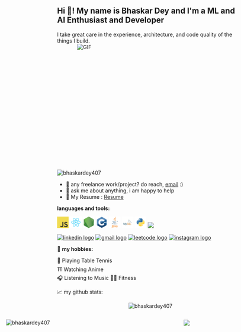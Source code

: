 
<h2 align="left">Hi 👋! My name is Bhaskar Dey and I'm a ML and AI Enthusiast and Developer</h2> 
I take great care in the experience, architecture, and code quality of the things I build.

 <img align="right" alt="GIF" src="https://github.com/abhisheknaiidu/abhisheknaiidu/blob/master/code.gif?raw=true" width="450" height="340"/>

 <p align="left"> <img src="https://komarev.com/ghpvc/?username=bhaskardey407&label=Profile%20views&color=0e75b6&style=flat" alt="bhaskardey407" /> </p>
  
- 💼 any freelance work/project? do reach, [email](mailto:bhaskardey407@gmail.com) :)
- 💬 ask me about anything, i am happy to help
- 📄 My Resume : <a href="https://drive.google.com/file/d/1_2wDkgHgLe0an-F97McbZ66XJlMMaC4B/view?usp=sharing">Resume</a>

**languages and tools:**  

<a href="https://developer.mozilla.org/en-US/docs/Web/JavaScript"><code><img height="31" src="https://raw.githubusercontent.com/github/explore/80688e429a7d4ef2fca1e82350fe8e3517d3494d/topics/javascript/javascript.png"></code></a>
<a href="https://react.dev/"><code><img height="31" src="https://raw.githubusercontent.com/github/explore/80688e429a7d4ef2fca1e82350fe8e3517d3494d/topics/react/react.png"></code></a>
<a href="https://nodejs.org/en/learn/getting-started/introduction-to-nodejs"><code><img height="31" src="https://raw.githubusercontent.com/github/explore/80688e429a7d4ef2fca1e82350fe8e3517d3494d/topics/nodejs/nodejs.png"></code></a>
<a href="https://devdocs.io/cpp/"><code><img height="31" src="https://raw.githubusercontent.com/github/explore/80688e429a7d4ef2fca1e82350fe8e3517d3494d/topics/cpp/cpp.png"></code></a>
<a href="https://docs.oracle.com/en/java/"><code><img height="31" src="https://raw.githubusercontent.com/github/explore/80688e429a7d4ef2fca1e82350fe8e3517d3494d/topics/java/java.png"></code></a>
<a href="https://dev.mysql.com/doc/"><code><img height="31" src="https://raw.githubusercontent.com/github/explore/80688e429a7d4ef2fca1e82350fe8e3517d3494d/topics/mysql/mysql.png"></code></a>
<a href="https://docs.python.org/3/tutorial/index.html"><code><img height="31" src="https://raw.githubusercontent.com/github/explore/80688e429a7d4ef2fca1e82350fe8e3517d3494d/topics/python/python.png"></code></a>
<a href="https://www.tensorflow.org/guide"><code><img height="31" src="https://upload.wikimedia.org/wikipedia/commons/2/2d/Tensorflow_logo.svg"></code></a>


<div align="left">
  <a href="https://www.linkedin.com/in/bhaskar-dey-043287201/"><img src="https://img.shields.io/static/v1?message=LinkedIn&logo=linkedin&label=&color=0077B5&logoColor=white&labelColor=&style=for-the-badge" height="33" alt="linkedin logo"  /></a>
  <a href="mailto:bhaskardey407@gmail.com"><img src="https://img.shields.io/static/v1?message=Gmail&logo=gmail&label=&color=D14836&logoColor=white&labelColor=&style=for-the-badge" height="33" alt="gmail logo"  /></a>
  <a href="https://leetcode.com/bhaskardey407/"><img src="https://img.shields.io/static/v1?message=Leetcode&logo=leetcode&label=&color=rgb(255,%20183,%200)&logoColor=white&labelColor=&style=for-the-badge" height="33" alt="leetcode logo"  /></a>
  <a href="https://www.instagram.com/bhaskar_407?igsh=MWpjNXI0cjc1YzNnZw=="><img src="https://img.shields.io/static/v1?message=Instagram&logo=instagram&label=&color=E4405F&logoColor=white&labelColor=&style=for-the-badge" height="33" alt="instagram logo"  /></a>
</div>

🚧 **my hobbies:**
<!-- HOBBIES:START -->
🏓  Playing Table Tennis          
⛩️  Watching Anime  
🎧  Listening to Music
🏃‍♀  Fitness
<!-- HOBBIES:END -->


📈 my github stats:

<p align="center"> <img align="center" src="https://github-readme-stats.vercel.app/api?username=bhaskardey407&show_icons=true&default" alt="bhaskardey407" />

   <div style="display: flex; justify-content: center; align-items: center;">
    <p><img align="left" src="https://github-readme-streak-stats.herokuapp.com/?user=bhaskardey407&" alt="bhaskardey407" width="480px" /></p>
  <a href="https://github.com/bhaskardey407/convoychat">
        <img align="right" src="https://github-readme-stats.vercel.app/api/top-langs?username=bhaskardey407&layout=compact&langs_count=8&card_width=320" width="300px" style="height: 450;" />
    </a>

</div>

 

